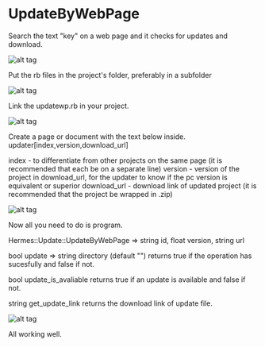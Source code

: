# UpdateByWebPage

Search the text "key" on a web page and it checks for updates and download.




![alt tag](https://2.bp.blogspot.com/-775aV1ojvd8/WPfWRE-7gJI/AAAAAAAAHGI/5pkLoTCFBEYmECV-FFP1nF9-255v0ZhkACLcB/s1600/1.png)

Put the rb files in the project's folder, preferably in a subfolder

![alt tag](https://1.bp.blogspot.com/-xzuXo8WtkCs/WPfWQ7LQy8I/AAAAAAAAHGA/xHEAUkRm54I1RfvVOgIJPA9WB2Hr5qzhgCLcB/s1600/2.png)

Link the updatewp.rb in your project.

![alt tag](https://3.bp.blogspot.com/-VYDMe8tf0uA/WPfWRFYNgII/AAAAAAAAHGE/3wd-ge-IN9Y0Wn7YYAonEyeTRi0v9VXogCLcB/s1600/3.png)

Create a page or document with the text below inside.
updater[index,version,download_url]

index - to differentiate from other projects on the same page (it is recommended that each be on a separate line)
version - version of the project in download_url, for the updater to know if the pc version is equivalent or superior
download_url - download link of updated project (it is recommended that the project be wrapped in .zip)

![alt tag](https://4.bp.blogspot.com/-FtYawbmwUUU/WPfWRCJm5mI/AAAAAAAAHGM/HK2iZVY-PPsrPMS9Lwm8XUR_xh144T6LACLcB/s1600/4.png)

Now all you need to do is program.

Hermes::Update::UpdateByWebPage => string id, float version, string url

bool update => string directory (default "")
returns true if the operation has sucesfully and false if not.

bool update_is_avaliable
returns true if an update is available and false if not.

string get_update_link
returns the download link of update file.

![alt tag](https://1.bp.blogspot.com/-_jpb79jbgPA/WPfWRvqzcBI/AAAAAAAAHGQ/HkUY_ZX6-uI2S7wicCePDFGMeWswKGoegCLcB/s1600/5.png)

All working well.
